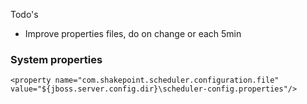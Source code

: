 Todo's
- Improve properties files, do on change or each 5min


### System properties
    <property name="com.shakepoint.scheduler.configuration.file" value="${jboss.server.config.dir}\scheduler-config.properties"/>